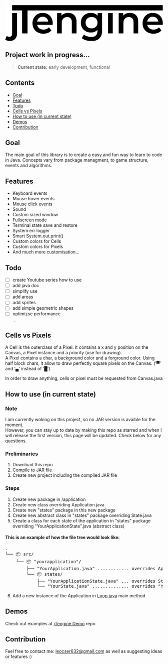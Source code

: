 <img src="res/jTengineLogo.png" alt="C++ Logo" width="514" height="114" />

## Project work in progress... 
> **Current state:** early development, functional

## Contents

- [Goal](#goal)
- [Features](#features)
- [Todo](#todo)
- [Cells vs Pixels](#cells-vs-pixels)
- [How to use (in current state)](#how-to-use)
- [Demos](#demos)
- [Contribution](#contribution)

<a name="goal"></a>
## Goal
The main goal of this library is to create a easy and fun way to learn to code in Java. Concepts vary from package managment, to game structure, events and algorithms.

<a name="features"></a>
## Features
- Keyboard events
- Mouse hover events
- Mouse click events
- Sound
- Custom sized window
- Fullscreen mode
- Terminal state save and restore
- System.err logger
- Smart System.out.print()
- Custom colors for Cells
- Custom colors for Pixels
- And much more customisation...

<a name="todo"></a>
## Todo
- [ ] create Youtube series how to use
- [ ] add java doc
- [ ] simplify use
- [ ] add areas
- [ ] add sprites
- [ ] add simple geometric shapes  
- [ ] optimizse performance  
...

<a name="cells-vs-pixels"></a>

## Cells vs Pixels
A Cell is the outerclass of a Pixel. It contains a x and y position on the Canvas, a Pixel instance and a priority (use for drawing).  
A Pixel contains a char, a background color and a forground color. Using half block chars, it allow to draw perfectly square pixels on the Canvas. ('▀' and '▄' instead of '█')


In order to draw anything, cells or pixel must be requested from Canvas.java

<a name="how-to-use"></a>

## How to use (in current state)
### Note
I am currently woking on this project, so no JAR version is avaible for the moment.  
However, you can stay up to date by making this repo as starred and when I will release the first version, this page will be updated. Check below for any questions.

### Preliminaries
1. Download this repo
2. Compile to JAR file
3. Create new project including the compiled JAR file

### Steps
1. Create new package in /application
2. Create new class overriding Application.java
3. Create new "states" package in this new package
4. Create new abstract class in "states" package overriding State.java
5. Create a class for each state of the application in "states" package overriding "YourApplicationState".java (abstract class)

#### This is an example of how the file tree would look like:
<pre>
.
└── 📦 src/
    └── 📦 "yourapplication"/
        ├── "YourApplication.java" ............ overrides Application.java
        └── 📦 states/
            ├── "YourApplicationState.java" ... overrides State.java
            └── "YourState.java" .............. overrides "YourApplicationState.java"
</pre>

6. Add a new instance of the Application in [Loop.java](src/com/leo/jtengine/Loop.java) main method

<a name="demo"></a>
## Demos
Check out examples at [jTengine Demo](https://github.com/leonardcser/jtenginedemo) repo.


<a name="contribution"></a>
## Contribution
Feel free to contact me: leocser632@gmail.com as well as suggesting ideas or features :)

